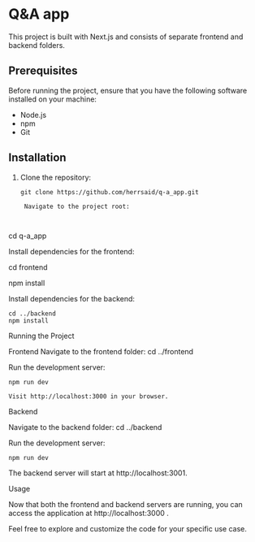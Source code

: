 #  Q&A app

This project is built with Next.js and consists of separate frontend and backend folders.

## Prerequisites

Before running the project, ensure that you have the following software installed on your machine:

- Node.js
- npm
- Git

## Installation

1. Clone the repository:

   ```
   git clone https://github.com/herrsaid/q-a_app.git

    Navigate to the project root:

    

cd q-a_app

Install dependencies for the frontend:



cd frontend

npm install

Install dependencies for the backend:



    cd ../backend
    npm install

Running the Project

Frontend
Navigate to the frontend folder:
    cd ../frontend


Run the development server:

    npm run dev

    Visit http://localhost:3000 in your browser.

Backend

Navigate to the backend folder:
    cd ../backend

Run the development server:

    npm run dev

The backend server will start at http://localhost:3001.

Usage

Now that both the frontend and backend servers are running, you can access the application at http://localhost:3000 .

Feel free to explore and customize the code for your specific use case.